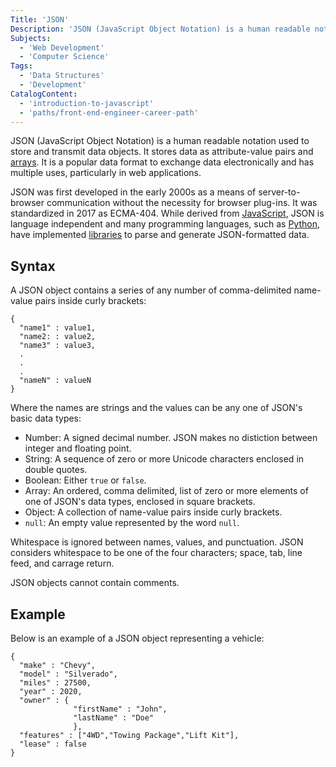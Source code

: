 ```yaml
---
Title: 'JSON'
Description: 'JSON (JavaScript Object Notation) is a human readable notation used to store and transmit data objects.'
Subjects:
  - 'Web Development'
  - 'Computer Science'
Tags:
  - 'Data Structures'
  - 'Development'
CatalogContent:
  - 'introduction-to-javascript'
  - 'paths/front-end-engineer-career-path'
---
```


JSON (JavaScript Object Notation) is a human readable notation used to store and transmit data objects. It stores data as attribute-value pairs and [arrays](https://www.codecademy.com/resources/docs/general/array). It is a popular data format to exchange data electronically and has multiple uses, particularly in web applications.

JSON was first developed in the early 2000s as a means of server-to-browser communication without the necessity for browser plug-ins. It was standardized in 2017 as ECMA-404. While derived from [JavaScript](https://www.codecademy.com/resources/docs/javascript), JSON is language independent and many programming languages, such as [Python](https://www.codecademy.com/resources/docs/python), have implemented [libraries](https://www.codecademy.com/resources/docs/python/json-module) to parse and generate JSON-formatted data.

## Syntax

A JSON object contains a series of any number of comma-delimited name-value pairs inside curly brackets:

```pseudo
{
  "name1" : value1,
  "name2: : value2,
  "name3" : value3,
  .
  .
  .
  "nameN" : valueN
}
```

Where the names are strings and the values can be any one of JSON's basic data types:

- Number: A signed decimal number. JSON makes no distiction between integer and floating point.
- String: A sequence of zero or more Unicode characters enclosed in double quotes.
- Boolean: Either `true` or `false`.
- Array: An ordered, comma delimited, list of zero or more elements of one of JSON's data types, enclosed in square brackets.
- Object: A collection of name-value pairs inside curly brackets.
- `null`: An empty value represented by the word `null`.

Whitespace is ignored between names, values, and punctuation. JSON considers whitespace to be one of the four characters; space, tab, line feed, and carrage return.

JSON objects cannot contain comments.

## Example

Below is an example of a JSON object representing a vehicle:

```pseudo
{
  "make" : "Chevy",
  "model" : "Silverado",
  "miles" : 27500,
  "year" : 2020,
  "owner" : {
              "firstName" : "John",
              "lastName" : "Doe"
              },
  "features" : ["4WD","Towing Package","Lift Kit"],
  "lease" : false
}
```




